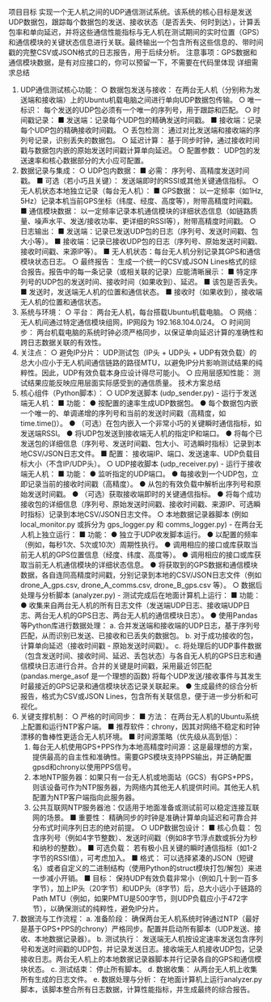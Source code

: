 项目目标
实现一个无人机之间的UDP通信测试系统。该系统的核心目标是发送UDP数据包，跟踪每个数据包的发送、接收状态（是否丢失、何时到达），计算丢包率和单向延迟，并将这些通信性能指标与无人机在测试期间的实时位置（GPS）和通信模块的关键状态信息进行关联。最终输出一个包含所有这些信息的、带时间戳的完整CSV或JSON格式的日志报告，用于后续分析。
注意事项：GPS数据和通信模块数据，是有对应接口的，你可以预留一下，不需要在代码里体现
详细需求总结
1. UDP通信测试核心功能：
  ○ 数据包发送与接收： 在两台无人机（分别称为发送端和接收端）上的Ubuntu机载电脑之间进行单向UDP数据包传输。
  ○ 唯一标识： 每个发送的UDP包必须有一个唯一的序列号，用于跟踪和匹配。
  ○ 时间戳记录：
    ■ 发送端：记录每个UDP包的精确发送时间戳。
    ■ 接收端：记录每个UDP包的精确接收时间戳。
  ○ 丢包检测： 通过对比发送端和接收端的序列号记录，识别丢失的数据包。
  ○ 延迟计算： 基于同步时钟，通过接收时间戳与数据包内嵌的原始发送时间戳计算单向延迟。
  ○ 配置参数： UDP包的发送速率和核心数据部分的大小应可配置。
2. 数据记录与集成：
  ○ UDP包内数据：
    ■ 必需： 序列号、高精度发送时间戳。
    ■ 可选（若小巧且关键）： 发送端即时的RSSI或其他关键通信指标。
  ○ 无人机状态本地独立记录（每台无人机）：
    ■ GPS数据： 以一定频率（如1Hz, 5Hz）记录本机当前GPS坐标（纬度、经度、高度等），附带高精度时间戳。
    ■ 通信模块数据： 以一定频率记录本机通信模块的详细状态信息（如链路质量、噪声水平、发送/接收功率、更详细的RSSI等），附带高精度时间戳。
  ○ 日志输出：
    ■ 发送端：记录已发送UDP包的日志（序列号、发送时间戳、包大小等）。
    ■ 接收端：记录已接收UDP包的日志（序列号、原始发送时间戳、接收时间戳、来源IP等）。
    ■ 无人机状态：每台无人机分别记录其GPS和通信模块状态日志。
  ○ 最终报告： 生成一个统一的CSV或JSON Lines格式的综合报告。报告中的每一条记录（或相关联的记录）应能清晰展示： 
    ■ 特定序列号的UDP包的发送时间、接收时间（如果收到）、延迟。
    ■ 该包是否丢失。
    ■ 发送时，发送端无人机的位置和通信状态。
    ■ 接收时（如果收到），接收端无人机的位置和通信状态。
3. 系统与环境：
  ○ 平台： 两台无人机，每台搭载Ubuntu机载电脑。
  ○ 网络： 无人机间通过特定通信模块组网，IP网段为 192.168.104.0/24。
  ○ 时间同步： 两台机载电脑的系统时钟必须严格同步，以保证单向延迟计算的准确性和跨日志数据关联的有效性。
4. 关注点：
  ○ 避免IP分片： UDP测试包（IP头 + UDP头 + UDP有效负载）的总大小应小于无人机间通信链路的路径MTU，以避免IP分片影响测试结果的纯粹性。因此，UDP有效负载本身应设计得尽可能小。
  ○ 应用层感知性能： 测试结果应能反映应用层面实际感受到的通信质量。
技术方案总结
1. 核心组件（Python脚本）：
  ○ UDP发送脚本 (udp_sender.py) - 运行于发送端无人机：
    ■ 功能：
      ● 按配置的速率生成UDP数据包。
      ● 每个数据包内嵌一个唯一的、单调递增的序列号和当前的发送时间戳（高精度，如 time.time()）。
      ● （可选）在包内嵌入一个非常小巧的关键瞬时通信指标，如发送端RSSI。
      ● 将UDP包发送到接收端无人机的指定IP和端口。
      ● 将每个已发送包的详细信息（序列号、发送时间戳、包大小、可选瞬时指标）记录到本地CSV/JSON日志文件。
    ■ 配置： 接收端IP、端口、发送速率、UDP负载目标大小（不含IP/UDP头）。
  ○ UDP接收脚本 (udp_receiver.py) - 运行于接收端无人机：
    ■ 功能：
      ● 监听指定的UDP端口。
      ● 每接收到一个UDP包，立即记录当前的接收时间戳（高精度）。
      ● 从包的有效负载中解析出序列号和原始发送时间戳。
      ● （可选）获取接收端即时的关键通信指标。
      ● 将每个成功接收包的详细信息（序列号、原始发送时间戳、接收时间戳、来源IP、可选瞬时指标）记录到本地CSV/JSON日志文件。
  ○ 本地数据记录器脚本 (例如 local_monitor.py 或拆分为 gps_logger.py 和 comms_logger.py) - 在两台无人机上独立运行：
    ■ 功能：
      ● 独立于UDP收发脚本运行。
      ● 以配置的频率（例如，每秒1次、5次或10次）周期性执行。
      ● 调用相应的接口或库获取当前无人机的GPS位置信息（经度、纬度、高度等）。
      ● 调用相应的接口或库获取当前无人机通信模块的详细状态信息。
      ● 将获取到的GPS数据和通信模块数据，各自连同高精度时间戳，分别记录到本地的CSV/JSON日志文件（例如 drone_A_gps.csv, drone_A_comms.csv, drone_B_gps.csv 等）。
  ○ 数据后处理与分析脚本 (analyzer.py) - 测试完成后在地面计算机上运行：
    ■ 功能：
      ● 收集来自两台无人机的所有日志文件（发送端UDP日志、接收端UDP日志、两台无人机的GPS日志、两台无人机的通信模块日志）。
      ● 使用Pandas等Python库进行数据处理： 
        a. 合并发送端和接收端的UDP日志，基于序列号匹配，从而识别已发送、已接收和已丢失的数据包。
        b. 对于成功接收的包，计算单向延迟（接收时间戳 - 原始发送时间戳）。
        c. 将处理后的UDP事件数据（包含发送时间、接收时间、延迟、丢包状态）与各自无人机的GPS日志和通信模块日志进行合并。合并的关键是时间戳，采用最近邻匹配 (pandas.merge_asof 是一个理想的函数) 将每个UDP发送/接收事件与其发生时最接近的GPS记录和通信模块状态记录关联起来。
      ● 生成最终的综合分析报告，格式为CSV或JSON Lines，包含所有关联信息，便于进一步分析和可视化。
2. 关键支撑机制：
  ○ 严格的时间同步：
    ■ 方法： 在两台无人机的Ubuntu系统上配置和运行NTP客户端。
    ■ 推荐软件：chrony，因其对网络不稳定和时钟漂移的鲁棒性更适合无人机环境。
    ■ 时间源策略（优先级从高到低）：
      1. 每台无人机使用GPS+PPS作为本地高精度时间源：这是最理想的方案，提供最高的自主性和准确性。需要GPS模块支持PPS输出，并正确配置gpsd和chrony以使用PPS信号。
      2. 本地NTP服务器：如果只有一台无人机或地面站（GCS）有GPS+PPS，则该设备可作为NTP服务器，为网络内其他无人机提供时间。其他无人机配置为NTP客户端指向此服务器。
      3. 公共互联网NTP服务器池：仅适用于地面准备或测试前可以稳定连接互联网的场景。
    ■ 重要性： 精确同步的时钟是准确计算单向延迟和可靠合并分布式时间序列日志的绝对前提。
  ○ UDP数据包设计：
    ■ 核心负载： 包含序列号（例如4字节整数）、发送时间戳（例如8字节浮点数或拆分为秒和纳秒的整数）。
    ■ 可选负载： 若有极小且关键的瞬时通信指标（如1-2字节的RSSI值），可考虑加入。
    ■ 格式： 可以选择紧凑的JSON（短键名）或者自定义的二进制结构（使用Python的struct模块打包/解包）来进一步减小开销。
    ■ 目标： 保持UDP有效负载非常小（例如几十到一百多字节），加上IP头（20字节）和UDP头（8字节）后，总大小远小于链路的Path MTU（例如，如果PMTU是500字节，则UDP负载应小于472字节），以确保测试的纯粹性，避免IP分片。
1. 数据流与工作流程：
  a. 准备阶段： 确保两台无人机系统时钟通过NTP（最好是基于GPS+PPS的chrony）严格同步。配置并启动所有脚本（UDP发送、接收、本地数据记录器）。
  b. 测试执行： 发送端无人机按设定速率发送包含序列号和发送时间戳的UDP包，并记录发送日志。接收端无人机接收UDP包，记录接收日志。两台无人机上的本地数据记录器脚本并行记录各自的GPS和通信模块状态。
  c. 测试结束： 停止所有脚本。
  d. 数据收集： 从两台无人机上收集所有生成的日志文件。
  e. 数据处理与分析： 在地面计算机上运行analyzer.py脚本，该脚本整合所有日志数据，计算性能指标，并生成最终的综合报告。